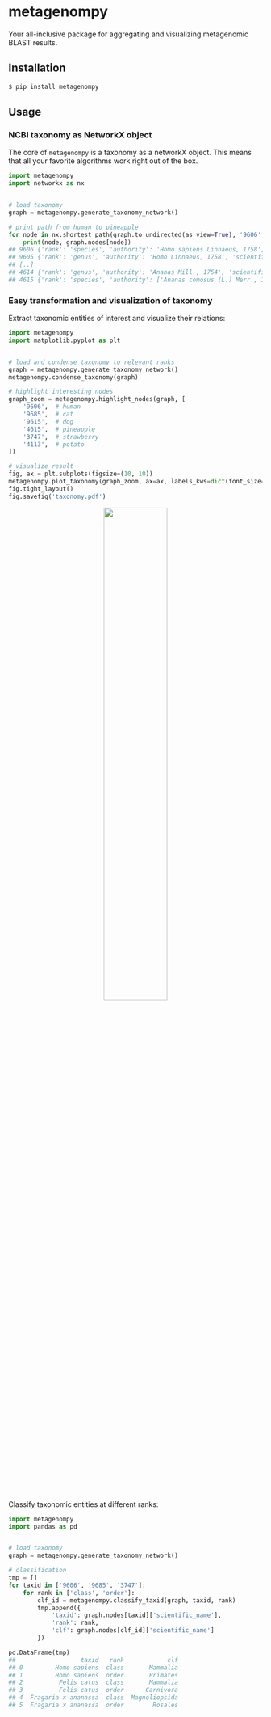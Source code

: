 # metagenompy

Your all-inclusive package for aggregating and visualizing metagenomic BLAST results.


## Installation

```bash
$ pip install metagenompy
```


## Usage

### NCBI taxonomy as NetworkX object

The core of `metagenompy` is a taxonomy as a networkX object.
This means that all your favorite algorithms work right out of the box.

```python
import metagenompy
import networkx as nx


# load taxonomy
graph = metagenompy.generate_taxonomy_network()

# print path from human to pineapple
for node in nx.shortest_path(graph.to_undirected(as_view=True), '9606', '4615'):
    print(node, graph.nodes[node])
## 9606 {'rank': 'species', 'authority': 'Homo sapiens Linnaeus, 1758', 'scientific_name': 'Homo sapiens', 'genbank_common_name': 'human', 'common_name': 'man'}
## 9605 {'rank': 'genus', 'authority': 'Homo Linnaeus, 1758', 'scientific_name': 'Homo', 'common_name': 'humans'}
## [..]
## 4614 {'rank': 'genus', 'authority': 'Ananas Mill., 1754', 'scientific_name': 'Ananas'}
## 4615 {'rank': 'species', 'authority': ['Ananas comosus (L.) Merr., 1917', 'Ananas lucidus Mill., 1754'], 'scientific_name': 'Ananas comosus', 'synonym': ['Ananas comosus var. comosus', 'Ananas lucidus'], 'genbank_common_name': 'pineapple'}
```

### Easy transformation and visualization of taxonomy

Extract taxonomic entities of interest and visualize their relations:

```python
import metagenompy
import matplotlib.pyplot as plt


# load and condense taxonomy to relevant ranks
graph = metagenompy.generate_taxonomy_network()
metagenompy.condense_taxonomy(graph)

# highlight interesting nodes
graph_zoom = metagenompy.highlight_nodes(graph, [
    '9606',  # human
    '9685',  # cat
    '9615',  # dog
    '4615',  # pineapple
    '3747',  # strawberry
    '4113',  # potato
])

# visualize result
fig, ax = plt.subplots(figsize=(10, 10))
metagenompy.plot_taxonomy(graph_zoom, ax=ax, labels_kws=dict(font_size=10))
fig.tight_layout()
fig.savefig('taxonomy.pdf')
```

<p align="center">
    <img src="gallery/taxonomy.png" width="50%">
</p>


Classify taxonomic entities at different ranks:

```python
import metagenompy
import pandas as pd


# load taxonomy
graph = metagenompy.generate_taxonomy_network()

# classification
tmp = []
for taxid in ['9606', '9685', '3747']:
    for rank in ['class', 'order']:
        clf_id = metagenompy.classify_taxid(graph, taxid, rank)
        tmp.append({
            'taxid': graph.nodes[taxid]['scientific_name'],
            'rank': rank,
            'clf': graph.nodes[clf_id]['scientific_name']
        })

pd.DataFrame(tmp)
##                  taxid   rank            clf
## 0         Homo sapiens  class       Mammalia
## 1         Homo sapiens  order       Primates
## 2          Felis catus  class       Mammalia
## 3          Felis catus  order      Carnivora
## 4  Fragaria x ananassa  class  Magnoliopsida
## 5  Fragaria x ananassa  order        Rosales
```
